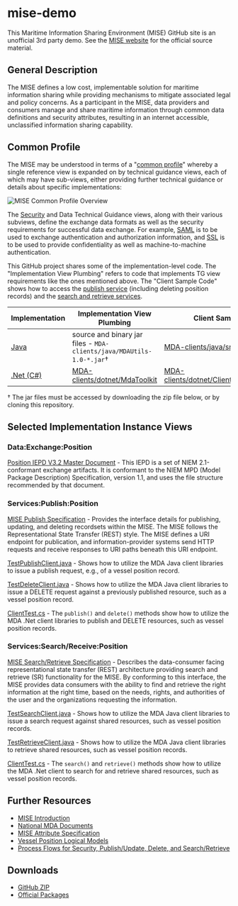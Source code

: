 mise-demo
=========

This Maritime Information Sharing Environment (MISE) GitHub site is an
unofficial 3rd party demo. See the [MISE website](https://mise.mda.gov/)
for the official source material.

## General Description

The MISE defines a low cost, implementable solution for maritime information 
sharing while providing mechanisms to mitigate associated legal and policy 
concerns. As a participant in the MISE, data providers and consumers manage 
and share maritime information through common data definitions and security 
attributes, resulting in an internet accessible, unclassified information 
sharing capability.

## Common Profile

The MISE may be understood in terms of a 
"[common profile](https://pi3.ida.org/common-profile)" whereby a single
reference view is expanded on by technical guidance views, each of which may
have sub-views, either providing further technical guidance or details about
specific implementations:

![MISE Common Profile Overview](www/MISE.png)

The [Security](www/security-services-interfacing.md) and Data Technical 
Guidance views, along with their various subviews, define the exchange data 
formats as well as the security requirements for successful data exchange. For
example, [SAML](https://en.wikipedia.org/wiki/Security_Assertion_Markup_Language)
is to be used to exchange authentication and authorization information, and 
[SSL](https://en.wikipedia.org/wiki/Transport_Layer_Security) is to be used to
provide confidentiality as well as machine-to-machine authentication.

This GitHub project shares some of the implementation-level code. The 
"Implementation View Plumbing" refers to code that implements TG view
requirements like the ones mentioned above. The "Client Sample Code" shows how
to access the [publish service](www/publish-spec.md) (including deleting
position records) and the [search and retrieve services](www/search-retrieve-spec.md).

| Implementation | Implementation View Plumbing | Client Sample Code|
|----------------|------------------------------|-------------------|
| [Java](MDA-clients/java) | source and binary jar files - <code>MDA-clients/java/MDAUtils-1.0-*.jar</code>† | [MDA-clients/java/src/test](MDA-clients/java/src/test) |
| [.Net (C#)](MDA-clients/dotnet) | [MDA-clients/dotnet/MdaToolkit](MDA-clients/dotnet/MdaToolkit) | [MDA-clients/dotnet/ClientTest/ClientTest.cs](MDA-clients/dotnet/ClientTest/ClientTest.cs) |

† The jar files must be accessed by downloading the zip file below, or by
cloning this repository.

## Selected Implementation Instance Views

### Data:Exchange:Position

[Position IEPD V3.2 Master Document](position-3.2.iepd/master-document.docx?raw=true) - 
This IEPD is a set of NIEM 2.1-conformant exchange artifacts. It is conformant
to the NIEM MPD (Model Package Description) Specification, version 1.1, and
uses the file structure recommended by that document.

### Services:Publish:Position

[MISE Publish Specification](www/publish-spec.md) - 
Provides the interface details for publishing, updating, and
deleting recordsets within the MISE. The MISE follows the Representational
State Transfer (REST) style. The MISE defines a URI endpoint for publication,
and information-provider systems send HTTP requests and receive responses to
URI paths beneath this URI endpoint.

[TestPublishClient.java](MDA-clients/java/src/test/TestPublishClient.java) - 
Shows how to utilize the MDA Java client libraries to issue a publish request,
e.g., of a vessel position record.

[TestDeleteClient.java](MDA-clients/java/src/test/TestDeleteClient.java) - 
Shows how to utilize the MDA Java client libraries to issue a DELETE request
against a previously published resource, such as a vessel position record.

[ClientTest.cs](MDA-clients/dotnet/ClientTest/ClientTest.cs) - 
The `publish()` and `delete()` methods show how to utilize the MDA .Net client
libraries to publish and DELETE resources, such as vessel position records.

### Services:Search/Receive:Position

[MISE Search/Retrieve Specification](www/search-retrieve-spec.md) - Describes
the data-consumer facing representational state transfer (REST) architecture
providing search and retrieve (SR) functionality for the MISE. By conforming
to this interface, the MISE provides data consumers with the ability to find
and retrieve the right information at the right time, based on the needs,
rights, and authorities of the user and the organizations requesting the
information. 

[TestSearchClient.java](MDA-clients/java/src/test/TestSearchClient.java) - 
Shows how to utilize the MDA Java client libraries to issue a search request
against shared resources, such as vessel position records.

[TestRetrieveClient.java](MDA-clients/java/src/test/TestRetrieveClient.java) - 
Shows how to utilize the MDA Java client libraries to retrieve shared
resources, such as vessel position records.

[ClientTest.cs](MDA-clients/dotnet/ClientTest/ClientTest.cs) - 
The `search()` and `retrieve()` methods show how to utilize the MDA .Net
client to search for and retrieve shared resources, such as vessel position 
records.

## Further Resources

* [MISE Introduction](www/description.md)
* [National MDA Documents](www/national-mda-docs.md)
* [MISE Attribute Specification](www/attribute-spec.md)
* [Vessel Position Logical Models](www/vessel-position-logical-models.md)
* [Process Flows for Security, Publish/Update, Delete, and Search/Retrieve](www/process-flows.md)

## Downloads

* [GitHub ZIP](archive/master.zip)
* [Official Packages](https://mise.mda.gov/drupal/tools)
